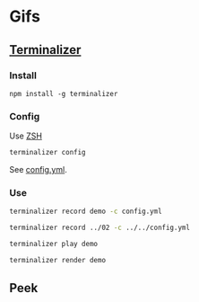 # Gifs

## [Terminalizer](https://github.com/faressoft/terminalizer?tab=readme-ov-file)

### Install

```
npm install -g terminalizer
```

### Config

Use [ZSH](https://github.com/faressoft/terminalizer?tab=readme-ov-file#how-to-support-zsh)

```bash
terminalizer config
```

See [config.yml](./config.yml).

### Use

```bash
terminalizer record demo -c config.yml
```

```bash
terminalizer record ../02 -c ../../config.yml
```

```bash
terminalizer play demo
```

```bash
terminalizer render demo
```

## Peek
